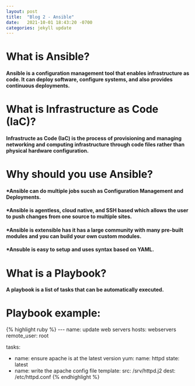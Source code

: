 ```yaml
---
layout: post
title:  "Blog 2 - Ansible"
date:   2021-10-01 18:43:20 -0700
categories: jekyll update
---
```


# **What is Ansible?**
#### Ansible is a configuration management tool that enables infrastructure as code. It can deploy software, configure systems, and also provides continuous deployments.

# **What is Infrastructure as Code (IaC)?**
#### Infrastructe as Code (IaC) is the process of provisioning and managing networking and computing infrastructure through code files rather than physical hardware configuration.

# **Why should you use Ansible?**
#### *Ansible can do multiple jobs sucsh as Configuration Management and Deployments.
#### *Ansible is agentless, cloud native, and SSH based which allows the user to push changes from one source to multiple sites.
#### *Ansible is extensible has it has a large community with many pre-built modules and you can build your own custom modules.
#### *Ansuble is easy to setup and uses syntax based on YAML.

# **What is a Playbook?**
#### A playbook is a list of tasks that can be automatically executed.

# **Playbook example:**
{% highlight ruby %}
--- name: update web servers
  hosts: webservers
  remote_user: root

  tasks:
  - name: ensure apache is at the latest version
    yum:
      name: httpd
      state: latest
  - name: write the apache config file
    template:
      src: /srv/httpd.j2
      dest: /etc/httpd.conf
{% endhighlight %}